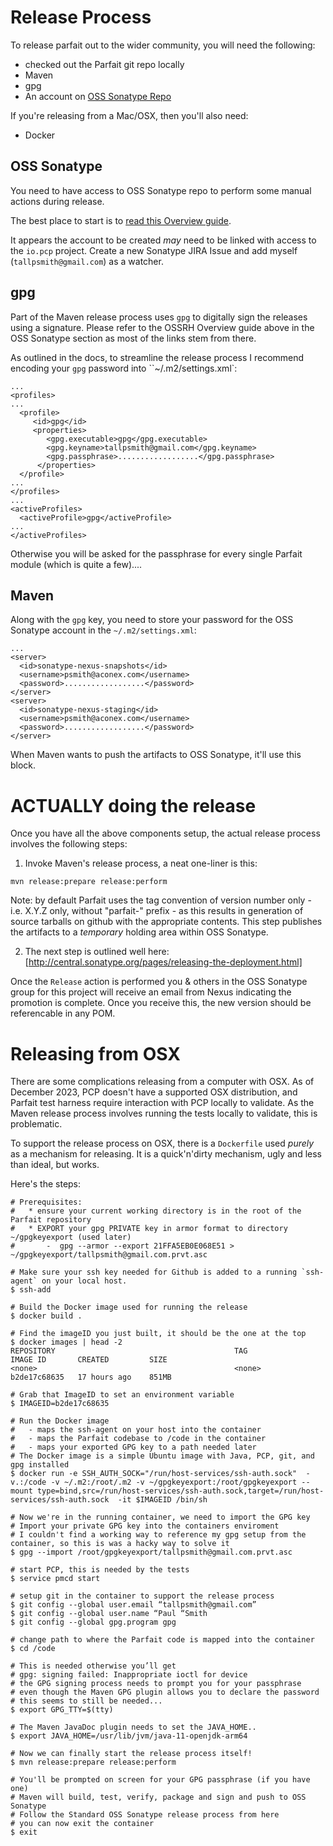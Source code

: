 Release Process
===============

To release parfait out to the wider community, you will need the following:

   * checked out the Parfait git repo locally
   * Maven
   * gpg
   * An account on [OSS Sonatype Repo](https://oss.sonatype.org/)

If you're releasing from a Mac/OSX, then you'll also need:
   * Docker

OSS Sonatype
------------

You need to have access to OSS Sonatype repo to perform some manual actions during release.

The best place to start is to [read this Overview guide](http://central.sonatype.org/pages/ossrh-guide.html).

It appears the account to be created _may_ need to be linked with access to the `io.pcp` project.  Create a new Sonatype JIRA Issue and add myself (`tallpsmith@gmail.com`) as a watcher.

gpg
---

Part of the Maven release process uses `gpg` to digitally sign the releases using a signature.  Please refer to the OSSRH Overview guide above in the OSS Sonatype section as most of the links stem from there.

As outlined in the docs, to streamline the release process I recommend encoding your `gpg` password into ``~/.m2/settings.xml`:

    ...
    <profiles>
    ...
      <profile>
         <id>gpg</id>
         <properties>
            <gpg.executable>gpg</gpg.executable>
            <gpg.keyname>tallpsmith@gmail.com</gpg.keyname>
            <gpg.passphrase>..................</gpg.passphrase>
          </properties>
      </profile>
    ...
    </profiles>
    ...
    <activeProfiles>
      <activeProfile>gpg</activeProfile>
    ...
    </activeProfiles>


Otherwise you will be asked for the passphrase for every single Parfait module (which is quite a few)....

Maven
-----

Along with the `gpg` key, you need to store your password for the OSS Sonatype account in the `~/.m2/settings.xml`:

    ...
    <server>
      <id>sonatype-nexus-snapshots</id>
      <username>psmith@aconex.com</username>
      <password>..................</password>
    </server>
    <server>
      <id>sonatype-nexus-staging</id>
      <username>psmith@aconex.com</username>
      <password>..................</password>
    </server>


When Maven wants to push the artifacts to OSS Sonatype, it'll use this block.

ACTUALLY doing the release
==========================

Once you have all the above components setup, the actual release process involves the following steps:

  1. Invoke Maven's release process, a neat one-liner is this:
  ```
  mvn release:prepare release:perform
  ```
  Note: by default Parfait uses the tag convention of version number only - i.e. X.Y.Z only, without "parfait-" prefix -
  as this results in generation of source tarballs on github with the appropriate contents.
  This step publishes the artifacts to a _*temporary*_ holding area within OSS Sonatype.

  2. The next step is outlined well here: [http://central.sonatype.org/pages/releasing-the-deployment.html]


Once the `Release` action is performed you & others in the OSS Sonatype group for this project will receive an email from Nexus indicating the promotion is complete.  Once you receive this, the new version should be referencable in any POM.

Releasing from OSX
==================
There are some complications releasing from a computer with OSX.  As of December 2023, PCP doesn't have a supported OSX distribution,
and Parfait test harness require interaction with PCP locally to validate.  As the Maven release process involves running the
tests locally to validate, this is problematic.

To support the release process on OSX, there is a `Dockerfile` used _purely_ as a mechanism for releasing.  It is
a quick'n'dirty mechanism, ugly and less than ideal, but works.

Here's the steps:
```
# Prerequisites:
#   * ensure your current working directory is in the root of the Parfait repository
#   * EXPORT your gpg PRIVATE key in armor format to directory ~/gpgkeyexport (used later)
#       -  gpg --armor --export 21FFA5EB0E068E51 > ~/gpgkeyexport/tallpsmith@gmail.com.prvt.asc

# Make sure your ssh key needed for Github is added to a running `ssh-agent` on your local host.
$ ssh-add

# Build the Docker image used for running the release
$ docker build .

# Find the imageID you just built, it should be the one at the top
$ docker images | head -2
REPOSITORY                                        TAG                    IMAGE ID       CREATED         SIZE
<none>                                            <none>                 b2de17c68635   17 hours ago    851MB

# Grab that ImageID to set an environment variable
$ IMAGEID=b2de17c68635

# Run the Docker image
#   - maps the ssh-agent on your host into the container
#   - maps the Parfait codebase to /code in the container
#   - maps your exported GPG key to a path needed later
# The Docker image is a simple Ubuntu image with Java, PCP, git, and gpg installed
$ docker run -e SSH_AUTH_SOCK="/run/host-services/ssh-auth.sock"  -v.:/code -v ~/.m2:/root/.m2 -v ~/gpgkeyexport:/root/gpgkeyexport --mount type=bind,src=/run/host-services/ssh-auth.sock,target=/run/host-services/ssh-auth.sock  -it $IMAGEID /bin/sh

# Now we're in the running container, we need to import the GPG key
# Import your private GPG key into the containers enviroment
# I couldn't find a working way to reference my gpg setup from the container, so this is was a hacky way to solve it
$ gpg --import /root/gpgkeyexport/tallpsmith@gmail.com.prvt.asc

# start PCP, this is needed by the tests
$ service pmcd start

# setup git in the container to support the release process
$ git config --global user.email “tallpsmith@gmail.com”
$ git config --global user.name “Paul “Smith
$ git config --global gpg.program gpg

# change path to where the Parfait code is mapped into the container
$ cd /code

# This is needed otherwise you’ll get
# gpg: signing failed: Inappropriate ioctl for device
# the GPG signing process needs to prompt you for your passphrase
# even though the Maven GPG plugin allows you to declare the password
# this seems to still be needed...
$ export GPG_TTY=$(tty)

# The Maven JavaDoc plugin needs to set the JAVA_HOME..
$ export JAVA_HOME=/usr/lib/jvm/java-11-openjdk-arm64

# Now we can finally start the release process itself!
$ mvn release:prepare release:perform

# You'll be prompted on screen for your GPG passphrase (if you have one)
# Maven will build, test, verify, package and sign and push to OSS Sonatype
# Follow the Standard OSS Sonatype release process from here
# you can now exit the container
$ exit

```
